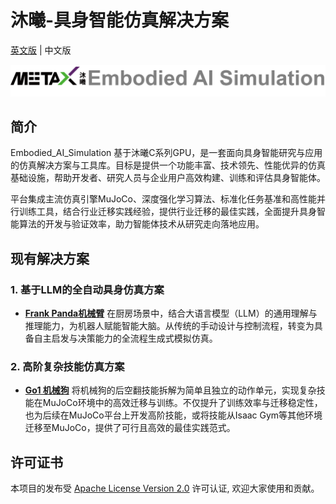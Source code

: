 # 沐曦-具身智能仿真解决方案

[英文版](README.md) | 中文版

![logo](./imgs/logo.png)
## 简介

Embodied_AI_Simulation 基于沐曦C系列GPU，是一套面向具身智能研究与应用的仿真解决方案与工具库。目标是提供一个功能丰富、技术领先、性能优异的仿真基础设施，帮助开发者、研究人员与企业用户高效构建、训练和评估具身智能体。

平台集成主流仿真引擎MuJoCo、深度强化学习算法、标准化任务基准和高性能并行训练工具，结合行业迁移实践经验，提供行业迁移的最佳实践，全面提升具身智能算法的开发与验证效率，助力智能体技术从研究走向落地应用。

## 现有解决方案
### 1. 基于LLM的全自动具身仿真方案
- **[Frank Panda机械臂](./FrankPanda/README_zh.md)** 在厨房场景中，结合大语言模型（LLM）的通用理解与推理能力，为机器人赋能智能大脑。从传统的手动设计与控制流程，转变为具备自主启发与决策能力的全流程生成式模拟仿真。

### 2. 高阶复杂技能仿真方案
- **[Go1 机械狗](./Go1/README_zh.md)** 将机械狗的后空翻技能拆解为简单且独立的动作单元，实现复杂技能在MuJoCo环境中的高效迁移与训练。不仅提升了训练效率与迁移稳定性，也为后续在MuJoCo平台上开发高阶技能，或将技能从Isaac Gym等其他环境迁移至MuJoCo，提供了可行且高效的最佳实践范式。

## 许可证书

本项目的发布受 [Apache License Version 2.0](./LICENSE) 许可认证, 欢迎大家使用和贡献。
